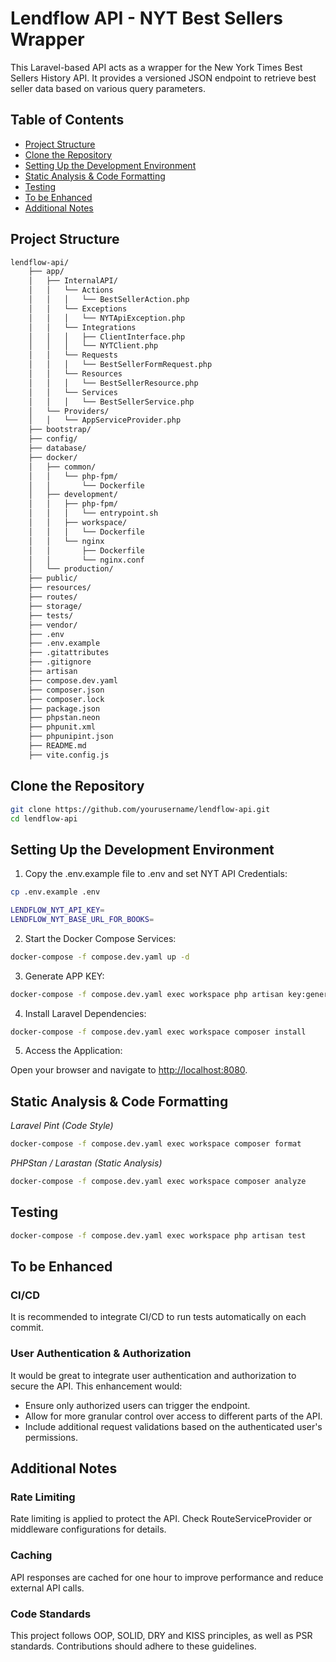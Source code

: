 # Lendflow API - NYT Best Sellers Wrapper

This Laravel-based API acts as a wrapper for the New York Times Best Sellers History API. It provides a versioned JSON endpoint to retrieve best seller data based on various query parameters.

## Table of Contents

- [Project Structure](#project-structure)
- [Clone the Repository](#clone-the-repository)
- [Setting Up the Development Environment](#setting-up-the-development-environment)
- [Static Analysis & Code Formatting](#static-analysis--code-formatting)
- [Testing](#testing)
- [To be Enhanced](#to-be-enhanced)
- [Additional Notes](#additional-notes)

## Project Structure

```bash
lendflow-api/
    ├── app/
    │   ├── InternalAPI/
    │   │   └── Actions
    │   │   │   └── BestSellerAction.php
    │   │   └── Exceptions
    │   │   │   └── NYTApiException.php
    │   │   └── Integrations
    │   │   │   ├── ClientInterface.php
    │   │   │   └── NYTClient.php
    │   │   └── Requests
    │   │   │   └── BestSellerFormRequest.php
    │   │   └── Resources
    │   │   │   └── BestSellerResource.php
    │   │   └── Services
    │   │   │   └── BestSellerService.php
    │   └── Providers/
    │   │   └── AppServiceProvider.php
    ├── bootstrap/
    ├── config/
    ├── database/
    ├── docker/
    │   ├── common/
    │   │   └── php-fpm/
    │   │       └── Dockerfile
    │   ├── development/
    │   │   ├── php-fpm/
    │   │   │   └── entrypoint.sh
    │   │   ├── workspace/
    │   │   │   └── Dockerfile
    │   │   └── nginx
    │   │       ├── Dockerfile
    │   │       └── nginx.conf
    │   └── production/
    ├── public/
    ├── resources/
    ├── routes/
    ├── storage/
    ├── tests/
    ├── vendor/
    ├── .env
    ├── .env.example
    ├── .gitattributes
    ├── .gitignore
    ├── artisan
    ├── compose.dev.yaml
    ├── composer.json
    ├── composer.lock
    ├── package.json
    ├── phpstan.neon
    ├── phpunit.xml
    ├── phpunipint.json
    ├── README.md
    ├── vite.config.js
```

## Clone the Repository

```bash
git clone https://github.com/yourusername/lendflow-api.git
cd lendflow-api
```

## Setting Up the Development Environment

1. Copy the .env.example file to .env and set NYT API Credentials:

```bash
cp .env.example .env

LENDFLOW_NYT_API_KEY=
LENDFLOW_NYT_BASE_URL_FOR_BOOKS=
```

2. Start the Docker Compose Services:

```bash
docker-compose -f compose.dev.yaml up -d
```

3. Generate APP KEY:

```bash
docker-compose -f compose.dev.yaml exec workspace php artisan key:generate
```

4. Install Laravel Dependencies:

```bash
docker-compose -f compose.dev.yaml exec workspace composer install
```

5. Access the Application:

Open your browser and navigate to [http://localhost:8080](http://localhost:8080).

## Static Analysis & Code Formatting

*Laravel Pint (Code Style)*

```bash
docker-compose -f compose.dev.yaml exec workspace composer format
```

*PHPStan / Larastan (Static Analysis)*

```bash
docker-compose -f compose.dev.yaml exec workspace composer analyze
```

## Testing

```bash
docker-compose -f compose.dev.yaml exec workspace php artisan test
```

## To be Enhanced

### CI/CD

It is recommended to integrate CI/CD to run tests automatically on each commit.

### User Authentication & Authorization

It would be great to integrate user authentication and authorization to secure the API. This enhancement would:

* Ensure only authorized users can trigger the endpoint.
* Allow for more granular control over access to different parts of the API.
* Include additional request validations based on the authenticated user's permissions.

## Additional Notes

### Rate Limiting

Rate limiting is applied to protect the API. Check RouteServiceProvider or middleware configurations for details.

### Caching

API responses are cached for one hour to improve performance and reduce external API calls.

### Code Standards

This project follows OOP, SOLID, DRY and KISS principles, as well as PSR standards. Contributions should adhere to these guidelines.